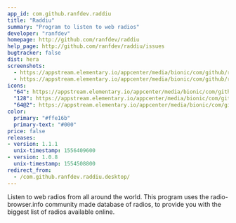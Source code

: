 ```yaml
---
app_id: com.github.ranfdev.raddiu
title: "Raddiu"
summary: "Program to listen to web radios"
developer: "ranfdev"
homepage: http://github.com/ranfdev/raddiu
help_page: http://github.com/ranfdev/raddiu/issues
bugtracker: false
dist: hera
screenshots:
  - https://appstream.elementary.io/appcenter/media/bionic/com/github/ranfdev.raddiu/3599D272B9F99CF6006F657E5FA70AC4/screenshots/image-1_orig.png
  - https://appstream.elementary.io/appcenter/media/bionic/com/github/ranfdev.raddiu/3599D272B9F99CF6006F657E5FA70AC4/screenshots/image-2_orig.png
icons:
  "64": https://appstream.elementary.io/appcenter/media/bionic/com/github/ranfdev.raddiu/3599D272B9F99CF6006F657E5FA70AC4/icons/64x64/com.github.ranfdev.raddiu_com.github.ranfdev.raddiu.png
  "128": https://appstream.elementary.io/appcenter/media/bionic/com/github/ranfdev.raddiu/3599D272B9F99CF6006F657E5FA70AC4/icons/128x128/com.github.ranfdev.raddiu_com.github.ranfdev.raddiu.png
  "64@2": https://appstream.elementary.io/appcenter/media/bionic/com/github/ranfdev.raddiu/3599D272B9F99CF6006F657E5FA70AC4/icons/64x64@2/com.github.ranfdev.raddiu_com.github.ranfdev.raddiu.png
color:
  primary: "#ffe16b"
  primary-text: "#000"
price: false
releases:
- version: 1.1.1
  unix-timestamp: 1556409600
- version: 1.0.8
  unix-timestamp: 1554508800
redirect_from:
  - /com.github.ranfdev.raddiu.desktop/
---
```


<p>Listen to web radios from all around the world.
    This program uses the radio-browser.info community made
    database of radios, to provide you with the biggest list
    of radios available online.</p>